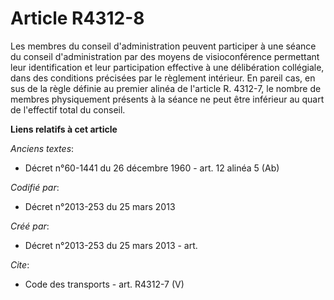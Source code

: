 # Article R4312-8

Les membres du conseil d'administration peuvent participer à une séance du conseil d'administration par des moyens de
visioconférence permettant leur identification et leur participation effective à une délibération collégiale, dans des
conditions précisées par le règlement intérieur. En pareil cas, en sus de la règle définie au premier alinéa de l'article R.
4312-7, le nombre de membres physiquement présents à la séance ne peut être inférieur au quart de l'effectif total du
conseil.

**Liens relatifs à cet article**

_Anciens textes_:

  - Décret n°60-1441 du 26 décembre 1960 - art. 12 alinéa 5 (Ab)

_Codifié par_:

  - Décret n°2013-253 du 25 mars 2013

_Créé par_:

  - Décret n°2013-253 du 25 mars 2013 - art.

_Cite_:

  - Code des transports - art. R4312-7 (V)
